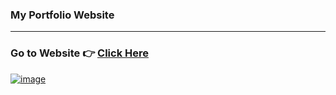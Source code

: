### My Portfolio Website  
---
### Go to Website 👉 [Click Here](https://tjena007.github.io/)

[![image](https://user-images.githubusercontent.com/17775859/94807143-d84d5f00-040c-11eb-9ee6-95e9ccba9dc9.png)](https://tjena007.github.io/)

